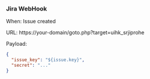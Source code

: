 ### Jira WebHook

When: Issue created

URL: https://your-domain/goto.php?target=uihk_srjiprohe

Payload:

```json
{
  "issue_key": "${issue.key}",
  "secret": "..."
}
```
